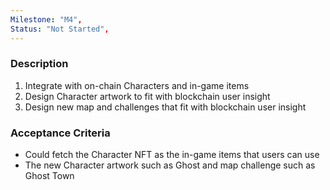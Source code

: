 ```yaml
---
Milestone: "M4",
Status: "Not Started",
---
```

<!--lang:en--> 
### Description

1. Integrate with on-chain Characters and in-game items
2. Design Character artwork to fit with blockchain user insight
3. Design new map and challenges that fit with blockchain user insight




### Acceptance Criteria
- Could fetch the Character NFT as the in-game items that users can use
- The new Character artwork such as Ghost and map challenge such as Ghost Town

